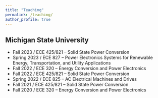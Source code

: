 ```yaml
---
title: "Teaching"
permalink: /teaching/
author_profile: true
---
```

Michigan State University
------
-	Fall 2023 / ECE 425/821 – Solid State Power Conversion
-	Spring 2023 / ECE 827 – Power Electronics Systems for Renewable Energy, Transportation, and Utility Applications
-	Fall 2022 / ECE 320 – Energy Conversion and Power Electronics
-	Fall 2022 / ECE 425/821 – Solid State Power Conversion 
-	Spring 2022 / ECE 825 – AC Electrical Machines and Drives
-	Fall 2021 / ECE 425/821 – Solid State Power Conversion
-	Fall 2020 / ECE 320 – Energy Conversion and Power Electronics 

